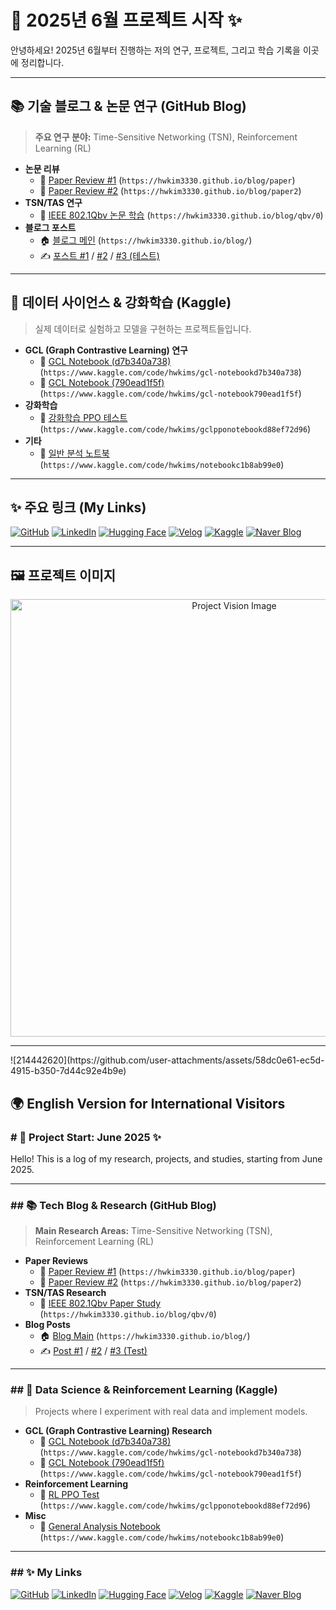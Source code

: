 # 🚀 2025년 6월 프로젝트 시작 ✨

안녕하세요! 2025년 6월부터 진행하는 저의 연구, 프로젝트, 그리고 학습 기록을 이곳에 정리합니다.

---

## 📚 기술 블로그 & 논문 연구 (GitHub Blog)

> **주요 연구 분야:** Time-Sensitive Networking (TSN), Reinforcement Learning (RL)

* **논문 리뷰**
    * 📄 [Paper Review #1](https://hwkim3330.github.io/blog/paper) (`https://hwkim3330.github.io/blog/paper`)
    * 📄 [Paper Review #2](https://hwkim3330.github.io/blog/paper2) (`https://hwkim3330.github.io/blog/paper2`)
* **TSN/TAS 연구**
    * 📝 [IEEE 802.1Qbv 논문 학습](https://hwkim3330.github.io/blog/qbv/0) (`https://hwkim3330.github.io/blog/qbv/0`)
* **블로그 포스트**
    * 🏠 [블로그 메인](https://hwkim3330.github.io/blog/) (`https://hwkim3330.github.io/blog/`)
    * ✍️ [포스트 #1](https://hwkim3330.github.io/blog/1) / [#2](https://hwkim3330.github.io/blog/2) / [#3 (테스트)](https://hwkim3330.github.io/blog/3)

---

## 🧠 데이터 사이언스 & 강화학습 (Kaggle)

> 실제 데이터로 실험하고 모델을 구현하는 프로젝트들입니다.

* **GCL (Graph Contrastive Learning) 연구**
    * 📓 [GCL Notebook (d7b340a738)](https://www.kaggle.com/code/hwkims/gcl-notebookd7b340a738) (`https://www.kaggle.com/code/hwkims/gcl-notebookd7b340a738`)
    * 📓 [GCL Notebook (790ead1f5f)](https://www.kaggle.com/code/hwkims/gcl-notebook790ead1f5f) (`https://www.kaggle.com/code/hwkims/gcl-notebook790ead1f5f`)
* **강화학습**
    * 🤖 [강화학습 PPO 테스트](https://www.kaggle.com/code/hwkims/gclpponotebookd88ef72d96) (`https://www.kaggle.com/code/hwkims/gclpponotebookd88ef72d96`)
* **기타**
    * 📓 [일반 분석 노트북](https://www.kaggle.com/code/hwkims/notebookc1b8ab99e0) (`https://www.kaggle.com/code/hwkims/notebookc1b8ab99e0`)

---

## ✨ 주요 링크 (My Links)

<p>
  <a href="https://github.com/hwkims" target="_blank"><img alt="GitHub" src="https://img.shields.io/badge/GitHub-181717?style=for-the-badge&logo=github&logoColor=white"/></a>
  <a href="https://www.linkedin.com/in/hwkims/" target="_blank"><img alt="LinkedIn" src="https://img.shields.io/badge/LinkedIn-0A66C2?style=for-the-badge&logo=linkedin&logoColor=white"/></a>
  <a href="https://huggingface.co/kimhyunwoo" target="_blank"><img alt="Hugging Face" src="https://img.shields.io/badge/Hugging%20Face-FFD21E?style=for-the-badge&logo=huggingface&logoColor=black"/></a>
  <a href="https://velog.io/@hwkims/posts" target="_blank"><img alt="Velog" src="https://img.shields.io/badge/Velog-20C997?style=for-the-badge&logo=velog&logoColor=white"/></a>
  <a href="https://www.kaggle.com/hwkims" target="_blank"><img alt="Kaggle" src="https://img.shields.io/badge/Kaggle-20BEFF?style=for-the-badge&logo=kaggle&logoColor=white"/></a>
  <a href="https://blog.naver.com/hwkims" target="_blank"><img alt="Naver Blog" src="https://img.shields.io/badge/Naver_Blog-03C75A?style=for-the-badge&logo=naver&logoColor=white"/></a>
</p>

---

## 🖼️ 프로젝트 이미지

<p align="center">
  <img src="https://github.com/user-attachments/assets/cc7c84cc-f3fe-4502-bf66-7f7bcf14fcaa" alt="Project Vision Image" width="700"/>
</p>

<hr>
![214442620](https://github.com/user-attachments/assets/58dc0e61-ec5d-4915-b350-7d44c92e4b9e)

## 🌍 English Version for International Visitors

### # 🚀 Project Start: June 2025 ✨

Hello! This is a log of my research, projects, and studies, starting from June 2025.

---

### ## 📚 Tech Blog & Research (GitHub Blog)

> **Main Research Areas:** Time-Sensitive Networking (TSN), Reinforcement Learning (RL)

* **Paper Reviews**
    * 📄 [Paper Review #1](https://hwkim3330.github.io/blog/paper) (`https://hwkim3330.github.io/blog/paper`)
    * 📄 [Paper Review #2](https://hwkim3330.github.io/blog/paper2) (`https://hwkim3330.github.io/blog/paper2`)
* **TSN/TAS Research**
    * 📝 [IEEE 802.1Qbv Paper Study](https://hwkim3330.github.io/blog/qbv/0) (`https://hwkim3330.github.io/blog/qbv/0`)
* **Blog Posts**
    * 🏠 [Blog Main](https://hwkim3330.github.io/blog/) (`https://hwkim3330.github.io/blog/`)
    * ✍️ [Post #1](https://hwkim3330.github.io/blog/1) / [#2](https://hwkim3330.github.io/blog/2) / [#3 (Test)](https://hwkim3330.github.io/blog/3)

---

### ## 🧠 Data Science & Reinforcement Learning (Kaggle)

> Projects where I experiment with real data and implement models.

* **GCL (Graph Contrastive Learning) Research**
    * 📓 [GCL Notebook (d7b340a738)](https://www.kaggle.com/code/hwkims/gcl-notebookd7b340a738) (`https://www.kaggle.com/code/hwkims/gcl-notebookd7b340a738`)
    * 📓 [GCL Notebook (790ead1f5f)](https://www.kaggle.com/code/hwkims/gcl-notebook790ead1f5f) (`https://www.kaggle.com/code/hwkims/gcl-notebook790ead1f5f`)
* **Reinforcement Learning**
    * 🤖 [RL PPO Test](https://www.kaggle.com/code/hwkims/gclpponotebookd88ef72d96) (`https://www.kaggle.com/code/hwkims/gclpponotebookd88ef72d96`)
* **Misc**
    * 📓 [General Analysis Notebook](https://www.kaggle.com/code/hwkims/notebookc1b8ab99e0) (`https://www.kaggle.com/code/hwkims/notebookc1b8ab99e0`)

---

### ## ✨ My Links

<p>
  <a href="https://github.com/hwkims" target="_blank"><img alt="GitHub" src="https://img.shields.io/badge/GitHub-181717?style=for-the-badge&logo=github&logoColor=white"/></a>
  <a href="https://www.linkedin.com/in/hwkims/" target="_blank"><img alt="LinkedIn" src="https://img.shields.io/badge/LinkedIn-0A66C2?style=for-the-badge&logo=linkedin&logoColor=white"/></a>
  <a href="https://huggingface.co/kimhyunwoo" target="_blank"><img alt="Hugging Face" src="https://img.shields.io/badge/Hugging%20Face-FFD21E?style=for-the-badge&logo=huggingface&logoColor=black"/></a>
  <a href="https://velog.io/@hwkims/posts" target="_blank"><img alt="Velog" src="https://img.shields.io/badge/Velog-20C997?style=for-the-badge&logo=velog&logoColor=white"/></a>
  <a href="https://www.kaggle.com/hwkims" target="_blank"><img alt="Kaggle" src="https://img.shields.io/badge/Kaggle-20BEFF?style=for-the-badge&logo=kaggle&logoColor=white"/></a>
  <a href="https://blog.naver.com/hwkims" target="_blank"><img alt="Naver Blog" src="https://img.shields.io/badge/Naver_Blog-03C75A?style=for-the-badge&logo=naver&logoColor=white"/></a>
</p>
